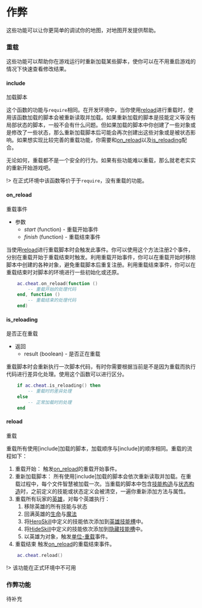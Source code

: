 # 作弊
这些功能可以让你更简单的调试你的地图，对地图开发提供帮助。

### 重载
这些功能可以帮助你在游戏运行时重新加载某些脚本，使你可以在不用重启游戏的情况下快速查看修改结果。

#### include
加载脚本

这个函数的功能与`require`相同。在开发环境中，当你使用[reload]进行重载时，使用该函数加载的脚本会被重新读取并加载。如果重新加载的脚本是技能定义等没有局部状态的脚本，一般不会有什么问题。但如果加载的脚本中你创建了一些对象或是修改了一些状态，那么重新加载脚本后可能会再次创建出这些对象或是被状态影响。如果想实现比较完善的重载功能，你需要和[on_reload]以及[is_reloading]配合。

无论如何，重载都不是一个安全的行为。如果有些功能难以重载，那么就老老实实的重新开始游戏吧。

!> 在正式环境中该函数等价于于`require`，没有重载的功能。

#### on_reload
重载事件

* 参数
    * *start* (function) - 重载开始事件
    * *finish* (function) - 重载结束事件

当使用[reload]进行重载脚本时会触发此事件。你可以使用这个方法注册2个事件，分别在重载开始于重载结束时触发。利用重载开始事件，你可以在重载开始时移除脚本中创建的各种对象，避免重载脚本后重复注册。利用重载结束事件，你可以在重载结束时对脚本的环境进行一些初始化或还原。

```lua
    ac.cheat.on_reload(function ()
        -- 重载开始的处理代码
    end, function ()
        -- 重载结束的处理代码
    end)
```

#### is_reloading
是否正在重载

* 返回
    * result (boolean) - 是否正在重载

重载脚本时会重新执行一次脚本代码，有时你需要根据当前是不是因为重载而执行代码进行差异化处理。使用这个函数可以进行区分。

```lua
    if ac.cheat.is_reloading() then
        -- 重载时的差异处理
    else
        -- 正常加载时的处理
    end
```

#### reload
重载

重载所有使用[include]加载的脚本，加载顺序与[include]的顺序相同。重载的流程如下：

1. 重载开始：
    触发[on_reload]的重载开始事件。
2. 重新加载脚本：
    所有使用[include]加载的脚本会依次重新读取并加载。在重载过程中，每个文件智慧被加载一次。当重载的脚本中包含[技能构造]与[状态构造]时，之前定义的技能或状态定义会被清空，一遍你重新添加方法与属性。
3. 重载所有玩家的[英雄]，对每个英雄执行：
    1. 移除英雄的所有技能与状态
    2. 回满英雄的[生命]与[魔法]
    3. 将[HeroSkill]中定义的技能依次添加到[英雄技能槽]中。
    4. 将[HideSkill]中定义的技能依次添加到[隐藏技能槽]中。
    5. 以英雄为对象，触发[单位-重载]事件。
4. 重载结束
    触发[on_reload]的重载结束事件。

```lua
    ac.cheat.reload()
```

!> 该功能在正式环境中不可用

### 作弊功能
待补充

[reload]: ac/api/cheat?=reload
[on_reload]: ac/api/cheat?=on_reload
[is_reloading]: ac/api/cheat?=is_reloading
[技能构造]: ac/api/skill?=构造
[状态构造]: ac/api/buff?=构造
[生命]: ac/unit/attribute?=生命
[魔法]: ac/unit/attribute?=魔法
[英雄]: ac/term/英雄
[HeroSkill]: 404
[HideSkill]: 404
[英雄技能槽]: ac/term/技能槽?=英雄
[隐藏技能槽]: ac/term/技能槽?=隐藏
[单位-重载]: 404

